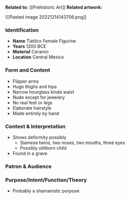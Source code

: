 **Related to:** [[Prehistoric Art]] 
**Related artwork:** 

![[Pasted image 20221214143706.png]]

### Identification
- **Name** Tlatilco Female Figurine 
- **Years** 1200 BCE 
- **Material** Ceramic 
- **Location** Central Mexico 

### Form and Content
- Flipper arms
- Huge thighs and hips
- Narrow hourglass kinda waist
- Nude except for jewelery
- No real feet or legs
- Elaborate hairstyle
- Made entirely by hand

### Context & Interpretation
- Shows deformity possibly
	- Siamese twins, two noses, two mouths, three eyes
	- Possibly stillborn child
- Found in a grave 

### Patron & Audience


### Purpose/Intent/Function/Theory
- Probably a shamanistic purpose 